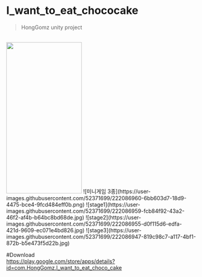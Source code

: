 # I_want_to_eat_chococake
> HongGomz unity project
<br>

<img src="[메인화면]https://user-images.githubusercontent.com/52371699/222086966-87ebd177-40ce-4845-8763-282b18af72b7.png" width="200" height="400"/>
![미니게임 3종](https://user-images.githubusercontent.com/52371699/222086960-6bb603d7-18d9-4475-bce4-9fcd484eff0b.png)
![stage1](https://user-images.githubusercontent.com/52371699/222086959-fcb84f92-43a2-46f2-af4b-b64bc8bd68de.jpg)
![stage2](https://user-images.githubusercontent.com/52371699/222086955-d0f115d6-edfa-421d-9609-ec071e4bd826.jpg)
![stage3](https://user-images.githubusercontent.com/52371699/222086947-819c98c7-a117-4bf1-872b-b5e473f5d22b.jpg)

#Download
<br>
https://play.google.com/store/apps/details?id=com.HongGomz.I_want_to_eat_choco_cake
